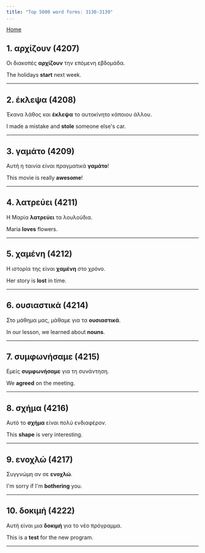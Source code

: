 ```yaml
---
title: "Top 5000 word forms: 3130-3139"
...
```


[Home](./) 

## 1. αρχίζουν (4207)

Οι διακοπές **αρχίζουν** την επόμενη εβδομάδα.

The holidays **start** next week.

---

## 2. έκλεψα (4208)

Έκανα λάθος και **έκλεψα** το αυτοκίνητο κάποιου άλλου.  

I made a mistake and **stole** someone else's car.

---

## 3. γαμάτο (4209)

Αυτή η ταινία είναι πραγματικά **γαμάτο**!

This movie is really **awesome**!

---

## 4. λατρεύει (4211)

Η Μαρία **λατρεύει** τα λουλούδια.  

Maria **loves** flowers.

---

## 5. χαμένη (4212)

Η ιστορία της είναι **χαμένη** στο χρόνο.  

Her story is **lost** in time.

---

## 6. ουσιαστικά (4214)

Στο μάθημα μας, μάθαμε για τα **ουσιαστικά**.

In our lesson, we learned about **nouns**.

---

## 7. συμφωνήσαμε (4215)

Εμείς **συμφωνήσαμε** για τη συνάντηση.  

We **agreed** on the meeting.

---

## 8. σχήμα (4216)

Αυτό το **σχήμα** είναι πολύ ενδιαφέρον.

This **shape** is very interesting.

---

## 9. ενοχλώ (4217)

Συγγνώμη αν σε **ενοχλώ**.

I'm sorry if I'm **bothering** you.

---

## 10. δοκιμή (4222)

Αυτή είναι μια **δοκιμή** για το νέο πρόγραμμα.  

This is a **test** for the new program.

---

